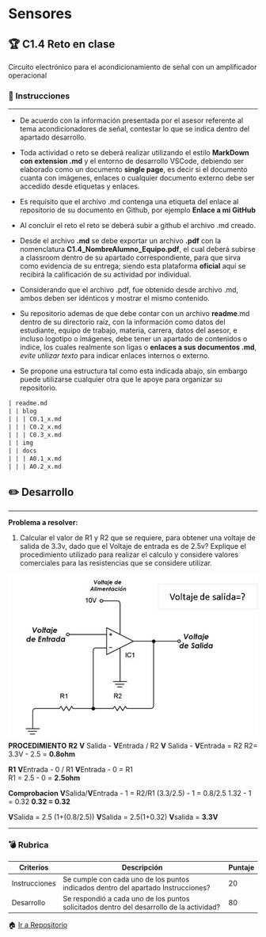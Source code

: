 # Sensores
## :trophy: C1.4 Reto en clase

Circuito electrónico para el acondicionamiento de señal con un amplificador operacional

### :blue_book: Instrucciones

___

- De acuerdo con la información presentada por el asesor referente al tema acondicionadores de señal, contestar lo que se indica dentro del apartado desarrollo.

- Toda actividad o reto se deberá realizar utilizando el estilo **MarkDown con extension .md** y el entorno de desarrollo VSCode, debiendo ser elaborado como un documento **single page**, es decir si el documento cuanta con imágenes, enlaces o cualquier documento externo debe ser accedido desde etiquetas y enlaces.
- Es requisito que el archivo .md contenga una etiqueta del enlace al repositorio de su documento en Github, por ejemplo **Enlace a mi GitHub**
- Al concluir el reto el reto se deberá subir a github el archivo .md creado.
- Desde el archivo **.md** se debe exportar un archivo **.pdf** con la nomenclatura **C1.4_NombreAlumno_Equipo.pdf**, el cual deberá subirse a classroom dentro de su apartado correspondiente, para que sirva como evidencia de su entrega; siendo esta plataforma **oficial** aquí se recibirá la calificación de su actividad por individual.
- Considerando que el archivo .pdf, fue obtenido desde archivo .md, ambos deben ser idénticos y mostrar el mismo contenido.
- Su repositorio ademas de que debe contar con un archivo **readme**.md dentro de su directorio raíz, con la información como datos del estudiante, equipo de trabajo, materia, carrera, datos del asesor, e incluso logotipo o imágenes, debe tener un apartado de contenidos o indice, los cuales realmente son ligas o **enlaces a sus documentos .md**, _evite utilizar texto_ para indicar enlaces internos o externo.
- Se propone una estructura tal como esta indicada abajo, sin embargo puede utilizarse cualquier otra que le apoye para organizar su repositorio.

```  
| readme.md
| | blog
| | | C0.1_x.md
| | | C0.2_x.md
| | | C0.3_x.md
| | img
| | docs
| | | A0.1_x.md
| | | A0.2_x.md
```


## :pencil2: Desarrollo

___

**Problema a resolver:**

1. Calcular el valor de R1 y R2 que se requiere, para obtener una voltaje de salida de 3.3v, dado que el Voltaje de entrada es de 2.5v? Explique el procedimiento utilizado para realizar el calculo y considere valores comerciales para las resistencias que se considere utilizar.

![Acondicionador_de_senal_AmOp](/img/C1.x_CircuitoAcondicionadorAmOP.png)
**PROCEDIMIENTO**
**R2**
**V** Salida - **V**Entrada / R2
**V** Salida - **V**Entrada = R2
R2= 3.3V - 2.5 = **0.8ohm** 

**R1**
**V**Entrada - 0 / R1
**V**Entrada - 0 = R1   
R1 = 2.5 - 0 = **2.5ohm**

**Comprobacion**
**V**Salida/**V**Entrada - 1 = R2/R1
(3.3/2.5) - 1 = 0.8/2.5
1.32 - 1 = 0.32
**0.32 = 0.32**

**V**Salida = 2.5 (1+(0.8/2.5))
**V**Salida = 2.5(1+0.32)
**V**salida = **3.3V**

___

### :bomb: Rubrica

| Criterios     | Descripción                                                                                  | Puntaje |
| ------------- | -------------------------------------------------------------------------------------------- | ------- |
| Instrucciones | Se cumple con cada uno de los puntos indicados dentro del apartado Instrucciones?            | 20 |
| Desarrollo    | Se respondió a cada uno de los puntos solicitados dentro del desarrollo de la actividad?     | 80      |

:house: [Ir a Repositorio](https://github.com/MartinNavarro17/REPOSITORIO-SISTEMAS-PROGRAMABLES)